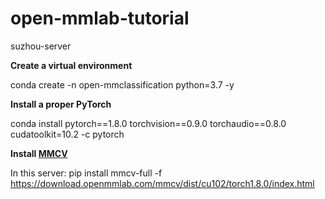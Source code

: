 # open-mmlab-tutorial
suzhou-server

**Create a virtual environment**

conda create -n open-mmclassification python=3.7 -y

**Install a proper PyTorch**

conda install pytorch==1.8.0 torchvision==0.9.0 torchaudio==0.8.0 cudatoolkit=10.2 -c pytorch

**Install [MMCV](https://github.com/open-mmlab/mmcv)**

In this server: pip install mmcv-full -f https://download.openmmlab.com/mmcv/dist/cu102/torch1.8.0/index.html
